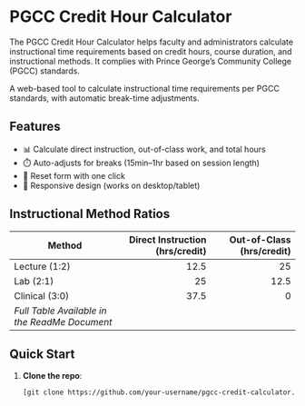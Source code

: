# PGCC Credit Hour Calculator

The PGCC Credit Hour Calculator helps faculty and administrators calculate instructional time requirements based on credit hours, course duration, and instructional methods. It complies with Prince George’s Community College (PGCC) standards.

A web-based tool to calculate instructional time requirements per PGCC standards, with automatic break-time adjustments.

## Features
- 📊 Calculate direct instruction, out-of-class work, and total hours
- ⏱️ Auto-adjusts for breaks (15min–1hr based on session length)
- 🔄 Reset form with one click
- 📱 Responsive design (works on desktop/tablet)

## Instructional Method Ratios
| Method                | Direct Instruction (hrs/credit) | Out-of-Class (hrs/credit) |
|-----------------------|--------------------------------:|--------------------------:|
| Lecture (1:2)         | 12.5                            | 25                        |
| Lab (2:1)             | 25                              | 12.5                      |
| Clinical (3:0)        | 37.5                            | 0                         |
| *Full Table Available in the ReadMe Document* | | |

## Quick Start
1. **Clone the repo**:
   ```bash
   [git clone https://github.com/your-username/pgcc-credit-calculator.git](https://github.com/JaphGuerrero/NextGen-PGCC-Schedule-Calculator)
